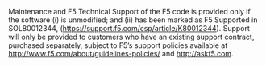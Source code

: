 Maintenance and F5 Technical Support of the F5 code is provided only if the software (i) is unmodified; and (ii) has been marked as F5 Supported in SOL80012344, (https://support.f5.com/csp/article/K80012344). Support will only be provided to customers who have an existing support contract, purchased separately, subject to F5’s support policies available at http://www.f5.com/about/guidelines-policies/ and http://askf5.com.